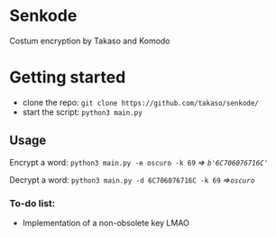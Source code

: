 # Senkode
Costum encryption by Takaso and Komodo

# Getting started
* clone the repo: `git clone https://github.com/takaso/senkode/`
* start the script: `python3 main.py`

## Usage
Encrypt a word: `python3 main.py -e oscuro -k 69` _=> `b'6C706076716C'`_

Decrypt a word: `python3 main.py -d 6C706076716C -k 69` _=>`oscuro`_

### To-do list:
* Implementation of a non-obsolete key LMAO
